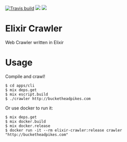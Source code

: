 [![Travis build](https://secure.travis-ci.org/carlos4ndre/elixir-crawler.svg?branch=master
"Build Status")](https://travis-ci.org/carlos4ndre/elixir-crawler)
<a href="https://codeclimate.com/github/carlos4ndre/elixir-crawler"><img src="https://codeclimate.com/github/carlos4ndre/elixir-crawler/badges/gpa.svg" /></a>
<a href="https://codeclimate.com/github/carlos4ndre/elixir-crawler"><img src="https://codeclimate.com/github/carlos4ndre/elixir-crawler/badges/issue_count.svg" /></a>

# Elixir Crawler
Web Crawler written in Elixir

# Usage
Compile and crawl!
```
$ cd apps/cli
$ mix deps.get
$ mix escript.build
$ ./crawler http://bucketheadpikes.com
```

Or use docker to run it:
```
$ mix deps.get
$ mix docker.build
$ mix docker.release
$ docker run -it --rm elixir-crawler:release crawler "http://bucketheadpikes.com"
```
